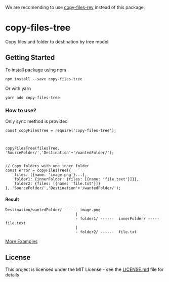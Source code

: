We are recomending to use [copy-files-rev](https://github.com/GoorLavi/copy-files) instead of this package.

# copy-files-tree

Copy files and folder to destination by tree model

## Getting Started

To install package using npm
```
npm install --save copy-files-tree
```
Or with yarn
```
yarn add copy-files-tree
```

### How to use?

Only sync method is provided

```
const copyFilesTree = require('copy-files-tree');



copyFilesTree(filesTree, 'SourceFolder/','Destination'+'/wantedFolder/');


// Copy folders with one inner folder
const error = copyFilesTree({
    files: [{name: 'image.png'}...],
    folder1: {innerFolder: {files: [{name: 'file.text'}]}},
    folder2: {files: [{name: 'file.txt'}]}
}, 'SourceFolder/','Destination'+'/wantedFolder/');
```


#### Result

```
Destination/wantedFolder/ ------ image.png          
                               |       
                               - folder1/ ------  innerFolder/ ----- file.text         
                               |         
                               - folder2/ ------  file.txt       
```

[More Examples](example.js)

## License

This project is licensed under the MIT License - see the [LICENSE.md](LICENSE) file for details
